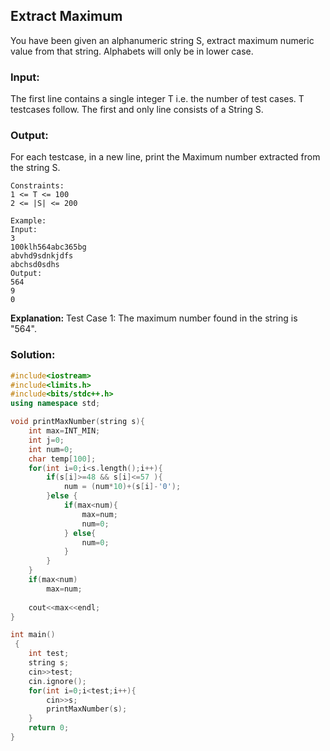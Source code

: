 ##  Extract Maximum 

You have been given an alphanumeric string S, extract maximum numeric value from that string. Alphabets will only be in lower case.

### Input:
The first line contains a single integer T i.e. the number of test cases. T testcases follow. The first and only line consists of a String S.

### Output: 
For each testcase, in a new line, print the Maximum number extracted from the string S.
```
Constraints:
1 <= T <= 100
2 <= |S| <= 200

Example:
Input:
3
100klh564abc365bg
abvhd9sdnkjdfs
abchsd0sdhs
Output:
564
9
0
```
<b>Explanation:</b>
Test Case 1: The maximum number found in the string is "564". 
### Solution:
```c++
#include<iostream>
#include<limits.h>
#include<bits/stdc++.h> 
using namespace std;

void printMaxNumber(string s){
    int max=INT_MIN;
    int j=0;
    int num=0;
    char temp[100];
    for(int i=0;i<s.length();i++){
        if(s[i]>=48 && s[i]<=57 ){
            num = (num*10)+(s[i]-'0');
        }else {
            if(max<num){
                max=num;
                num=0;
            } else{
                num=0;
            }
        }
    }
    if(max<num)
        max=num;
  
    cout<<max<<endl;
}

int main()
 {
	int test;
	string s;
	cin>>test;
	cin.ignore();
	for(int i=0;i<test;i++){
	    cin>>s;
	    printMaxNumber(s);
	}
	return 0;
}
```
